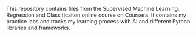 This repository contains files from the Supervised Machine Learning: Regression and Classificaiton online course on Coursera.
It contains my practice labs and tracks my learning process with AI and different Python libraries and frameworks.
